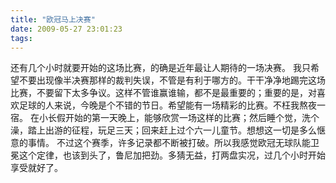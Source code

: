 ```yaml
---
title: "欧冠马上决赛"
date: 2009-05-27 23:01:23
tags:
---
```


还有几个小时就要开始的这场比赛，的确是近年最让人期待的一场决赛。 我只希望不要出现像半决赛那样的裁判失误，不管是有利于哪方的。干干净净地踢完这场比赛，不要留下太多争议。这样不管谁赢谁输，都不是最重要的；重要的是，对喜欢足球的人来说，今晚是个不错的节日。希望能有一场精彩的比赛。不枉我熬夜一宿。 在小长假开始的第一天晚上，能够欣赏一场这样的比赛；然后睡个觉，洗个澡，踏上出游的征程，玩足三天；回来赶上过个六一儿童节。想想这一切是多么惬意的事情。 不过这个赛季，许多记录都不断被打破。所以我感觉欧冠无球队能卫冕这个定律，也该到头了，鲁尼加把劲。多猜无益，打两盘实况，过几个小时开始享受就好了。